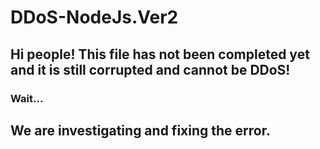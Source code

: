 # DDoS-NodeJs.Ver2

## Hi people! This file has not been completed yet and it is still corrupted and cannot be DDoS!

### Wait... 
 
## We are investigating and fixing the error.

